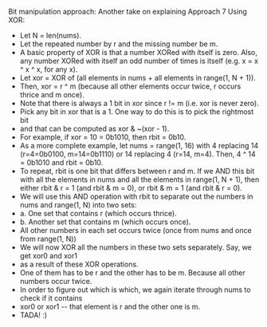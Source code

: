 Bit manipulation approach:
Another take on explaining Approach 7 Using XOR:
​
* Let N = len(nums).
* Let the repeated number by r and the missing number be m.
* A basic property of XOR is that a number XORed with itself is zero. Also, any number XORed with itself an odd number of times is itself (e.g. x = x ^ x ^ x, for any x).
* Let xor = XOR of (all elements in nums + all elements in range(1, N + 1)).
* Then, xor = r ^ m (because all other elements occur twice, r occurs thrice and m once).
* Note that there is always a 1 bit in xor since r != m (i.e. xor is never zero).
* Pick any bit in xor that is a 1. One way to do this is to pick the rightmost bit
* and that can be computed as xor & ~(xor - 1).
* For example, if xor = 10 = 0b1010, then rbit = 0b10.
* As a more complete example, let nums = range(1, 16) with 4 replacing 14 (r=4=0b0100, m=14=0b1110) or 14 replacing 4 (r=14, m=4). Then, 4 ^ 14 = 0b1010 and rbit = 0b10.
* To repeat, rbit is one bit that differs between r and m. If we AND this bit with all the elements in nums and all the elements in range(1, N + 1), then either rbit & r = 1 (and rbit & m = 0), or rbit & m = 1 (and rbit & r = 0).
* We will use this AND operation with rbit to separate out the numbers in nums and range(1, N) into two sets:
* a. One set that contains r (which occurs thrice).
* b. Another set that contains m (which occurs once).
* All other numbers in each set occurs twice (once from nums and once from range(1, N))
* We will now XOR all the numbers in these two sets separately. Say, we get xor0 and xor1
* as a result of these XOR operations.
* One of them has to be r and the other has to be m. Because all other numbers occur twice.
* In order to figure out which is which, we again iterate through nums to check if it contains
* xor0 or xor1 -- that element is r and the other one is m.
* TADA! :)